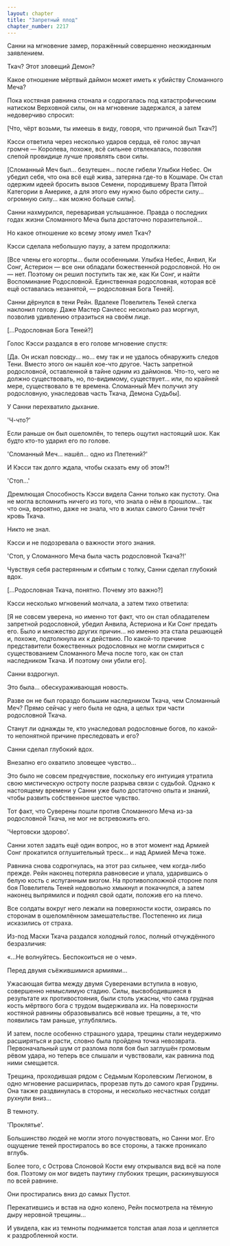 ```yaml
---
layout: chapter
title: "Запретный плод"
chapter_number: 2217
---
```




Санни на мгновение замер, поражённый совершенно неожиданным заявлением.

Ткач? Этот зловещий Демон?

Какое отношение мёртвый даймон может иметь к убийству Сломанного Меча?

Пока костяная равнина стонала и содрогалась под катастрофическим натиском Верховной силы, он на мгновение задержался, а затем недоверчиво спросил:

[Что, чёрт возьми, ты имеешь в виду, говоря, что причиной был Ткач?]

Кэсси ответила через несколько ударов сердца, её голос звучал громче — Королева, похоже, всё сильнее отвлекалась, позволяя слепой провидице лучше проявлять свои силы.

[Сломанный Меч был... безутешен... после гибели Улыбки Небес. Он убедил себя, что она всё ещё жива, затеряна где-то в Кошмаре. Он стал одержим идеей бросить вызов Семени, породившему Врата Пятой Категории в Америке, а для этого ему нужно было обрести силу... огромную силу... как можно больше силы].

Санни нахмурился, переваривая услышанное. Правда о последних годах жизни Сломанного Меча была достаточно поразительной...

Но какое отношение ко всему этому имел Ткач?

Кэсси сделала небольшую паузу, а затем продолжила:

[Все члены его когорты... были особенными. Улыбка Небес, Анвил, Ки Сонг, Астерион — все они обладали божественной родословной. Но он — нет. Поэтому он решил поступить так же, как Ки Сонг, и найти Воспоминание Родословной. Единственная родословная, которая всё ещё оставалась незанятой, — родословная Бога Теней].

Санни дёрнулся в тени Рейн. Вдалеке Повелитель Теней слегка наклонил голову. Даже Мастер Санлесс несколько раз моргнул, позволив удивлению отразиться на своём лице.

[...Родословная Бога Теней?]

Голос Кэсси раздался в его голове мгновение спустя:

[Да. Он искал повсюду... но... ему так и не удалось обнаружить следов Тени. Вместо этого он нашёл кое-что другое. Часть запретной родословной, оставленной в тайне одним из даймонов. Что-то, чего не должно существовать, но, по-видимому, существует... или, по крайней мере, существовало в те времена. Сломанный Меч получил эту родословную, унаследовав часть Ткача, Демона Судьбы].

У Санни перехватило дыхание.

'Ч-что?'

Если раньше он был ошеломлён, то теперь ощутил настоящий шок. Как будто кто-то ударил его по голове.

'Сломанный Меч... нашёл... одно из Плетений?'

И Кэсси так долго ждала, чтобы сказать ему об этом?!

'Стоп...'

Дремлющая Способность Кэсси видела Санни только как пустоту. Она не могла вспомнить ничего из того, что знала о нём в прошлом... так что она, вероятно, даже не знала, что в жилах самого Санни течёт кровь Ткача.

Никто не знал.

Кэсси и не подозревала о важности этого знания.

'Стоп, у Сломанного Меча была часть родословной Ткача?!'

Чувствуя себя растерянным и сбитым с толку, Санни сделал глубокий вдох.

[...Родословная Ткача, понятно. Почему это важно?]

Кэсси несколько мгновений молчала, а затем тихо ответила:

[Я не совсем уверена, но именно тот факт, что он стал обладателем запретной родословной, убедил Анвила, Астериона и Ки Сонг предать его. Было и множество других причин... но именно эта стала решающей и, похоже, подтолкнула их к действию. По какой-то причине представители божественных родословных не могли смириться с существованием Сломанного Меча после того, как он стал наследником Ткача. И поэтому они убили его].

Санни вздрогнул.

Это была... обескураживающая новость.

Разве он не был гораздо большим наследником Ткача, чем Сломанный Меч? Прямо сейчас у него была не одна, а целых три части родословной Ткача.

Станут ли однажды те, кто унаследовал родословные богов, по какой-то непонятной причине преследовать и его?

Санни сделал глубокий вдох.

Внезапно его охватило зловещее чувство...

Это было не совсем предчувствие, поскольку его интуиция утратила свою мистическую остроту после разрыва связи с судьбой. Однако к настоящему времени у Санни уже было достаточно опыта и знаний, чтобы развить собственное шестое чувство.

Тот факт, что Суверены пошли против Сломанного Меча из-за родословной Ткача, не мог не встревожить его.

'Чертовски здорово'.

Санни хотел задать ещё один вопрос, но в этот момент над Армией Сонг прокатился оглушительный треск... и над Армией Меча тоже.

Равнина снова содрогнулась, на этот раз сильнее, чем когда-либо прежде. Рейн наконец потеряла равновесие и упала, ударившись о белую кость с испуганным визгом. На противоположной стороне поля боя Повелитель Теней недовольно хмыкнул и покачнулся, а затем наконец выпрямился и поднял свой одати, положив его на плечо.

Все солдаты вокруг него лежали на поверхности кости, озираясь по сторонам в ошеломлённом замешательстве. Постепенно их лица исказились от страха.

Из-под Маски Ткача раздался холодный голос, полный отчуждённого безразличия:

«...Не волнуйтесь. Беспокоиться не о чем».

Перед двумя съёжившимися армиями...

Ужасающая битва между двумя Суверенами вступила в новую, совершенно немыслимую стадию. Силы, высвободившиеся в результате их противостояния, были столь ужасны, что сама грудная кость мёртвого бога с трудом выдерживала их. На поверхности костяной равнины образовывались всё новые трещины, а те, что появились там раньше, углублялись.

И затем, после особенно страшного удара, трещины стали неудержимо расширяться и расти, словно была пройдена точка невозврата. Первоначальный шум от разлома поля боя был заглушён громовым рёвом удара, но теперь все слышали и чувствовали, как равнина под ними смещается.

Трещина, проходившая рядом с Седьмым Королевским Легионом, в одно мгновение расширилась, прорезав путь до самого края Грудины. Она также раздвинулась в стороны, и несколько несчастных солдат рухнули вниз...

В темноту.

'Проклятье'.

Большинство людей не могли этого почувствовать, но Санни мог. Его ощущение теней простиралось во все стороны, а также проникало вглубь.

Более того, с Острова Слоновой Кости ему открывался вид всё на поле боя. Поэтому он мог видеть паутину глубоких трещин, раскинувшуюся по всей равнине.

Они простирались вниз до самых Пустот.

Перекатившись и встав на одно колено, Рейн посмотрела на тёмную дыру неровной трещины…

И увидела, как из темноты поднимается толстая алая лоза и цепляется к раздробленной кости.


